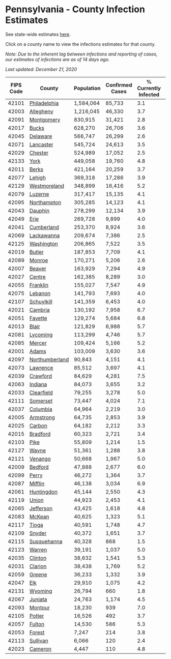 # Pennsylvania - County Infection Estimates

See state-wide estimates [here](/infections/us-pa).

Click on a county name to view the infections estimates for that county.

*Note: Due to the inherent lag between infections and reporting of cases, our estimates of infections are as of 14 days ago.*

*Last updated: December 21, 2020*

|   FIPS Code |                           County |   Population |   Confirmed Cases |   % Currently Infected |   % Total Infected |
|-------------|----------------------------------|--------------|-------------------|------------------------|--------------------|
|       42101 |     [Philadelphia](philadelphia) |    1,584,064 |            85,733 |                    3.1 |               21.8 |
|       42003 |           [Allegheny](allegheny) |    1,216,045 |            46,330 |                    3.7 |               11.8 |
|       42091 |         [Montgomery](montgomery) |      830,915 |            31,421 |                    2.8 |               14.4 |
|       42017 |                   [Bucks](bucks) |      628,270 |            26,706 |                    3.6 |               15.5 |
|       42045 |             [Delaware](delaware) |      566,747 |            26,299 |                    2.6 |               17.9 |
|       42071 |           [Lancaster](lancaster) |      545,724 |            24,613 |                    3.5 |               15.3 |
|       42029 |               [Chester](chester) |      524,989 |            17,052 |                    2.5 |               11.5 |
|       42133 |                     [York](york) |      449,058 |            19,760 |                    4.8 |               13.7 |
|       42011 |                   [Berks](berks) |      421,164 |            20,259 |                    3.7 |               17.9 |
|       42077 |                 [Lehigh](lehigh) |      369,318 |            17,286 |                    3.9 |               18.2 |
|       42129 |     [Westmoreland](westmoreland) |      348,899 |            16,416 |                    5.2 |               14.3 |
|       42079 |               [Luzerne](luzerne) |      317,417 |            15,135 |                    4.1 |               17.7 |
|       42095 |       [Northampton](northampton) |      305,285 |            14,123 |                    4.1 |               17.6 |
|       42043 |               [Dauphin](dauphin) |      278,299 |            12,134 |                    3.9 |               14.3 |
|       42049 |                     [Erie](erie) |      269,728 |             9,899 |                    4.0 |               11.0 |
|       42041 |         [Cumberland](cumberland) |      253,370 |             8,924 |                    3.6 |               11.1 |
|       42069 |         [Lackawanna](lackawanna) |      209,674 |             7,386 |                    2.5 |               12.9 |
|       42125 |         [Washington](washington) |      206,865 |             7,522 |                    3.5 |               11.0 |
|       42019 |                 [Butler](butler) |      187,853 |             7,709 |                    4.1 |               12.4 |
|       42089 |                 [Monroe](monroe) |      170,271 |             5,206 |                    2.6 |               12.8 |
|       42007 |                 [Beaver](beaver) |      163,929 |             7,294 |                    4.9 |               14.4 |
|       42027 |                 [Centre](centre) |      162,385 |             8,289 |                    3.0 |               15.0 |
|       42055 |             [Franklin](franklin) |      155,027 |             7,547 |                    4.9 |               15.8 |
|       42075 |               [Lebanon](lebanon) |      141,793 |             7,693 |                    4.0 |               18.7 |
|       42107 |         [Schuylkill](schuylkill) |      141,359 |             6,453 |                    4.0 |               14.8 |
|       42021 |               [Cambria](cambria) |      130,192 |             7,958 |                    6.7 |               18.3 |
|       42051 |               [Fayette](fayette) |      129,274 |             5,684 |                    6.8 |               12.9 |
|       42013 |                   [Blair](blair) |      121,829 |             6,988 |                    5.7 |               17.0 |
|       42081 |             [Lycoming](lycoming) |      113,299 |             4,746 |                    5.7 |               12.6 |
|       42085 |                 [Mercer](mercer) |      109,424 |             5,166 |                    5.2 |               14.2 |
|       42001 |                   [Adams](adams) |      103,009 |             3,630 |                    3.6 |               10.8 |
|       42097 | [Northumberland](northumberland) |       90,843 |             4,151 |                    4.1 |               14.0 |
|       42073 |             [Lawrence](lawrence) |       85,512 |             3,697 |                    4.1 |               12.9 |
|       42039 |             [Crawford](crawford) |       84,629 |             4,281 |                    7.5 |               15.3 |
|       42063 |               [Indiana](indiana) |       84,073 |             3,655 |                    3.2 |               13.3 |
|       42033 |         [Clearfield](clearfield) |       79,255 |             3,278 |                    5.0 |               12.4 |
|       42111 |             [Somerset](somerset) |       73,447 |             4,024 |                    7.1 |               16.0 |
|       42037 |             [Columbia](columbia) |       64,964 |             2,219 |                    3.0 |               12.4 |
|       42005 |           [Armstrong](armstrong) |       64,735 |             2,853 |                    3.9 |               13.1 |
|       42025 |                 [Carbon](carbon) |       64,182 |             2,212 |                    3.3 |               11.7 |
|       42015 |             [Bradford](bradford) |       60,323 |             2,721 |                    3.4 |               13.4 |
|       42103 |                     [Pike](pike) |       55,809 |             1,214 |                    1.5 |               10.3 |
|       42127 |                   [Wayne](wayne) |       51,361 |             1,288 |                    3.8 |                8.5 |
|       42121 |               [Venango](venango) |       50,668 |             1,967 |                    5.0 |               11.4 |
|       42009 |               [Bedford](bedford) |       47,888 |             2,677 |                    6.0 |               16.8 |
|       42099 |                   [Perry](perry) |       46,272 |             1,364 |                    3.7 |                8.8 |
|       42087 |               [Mifflin](mifflin) |       46,138 |             3,034 |                    6.9 |               20.2 |
|       42061 |         [Huntingdon](huntingdon) |       45,144 |             2,550 |                    4.3 |               17.5 |
|       42119 |                   [Union](union) |       44,923 |             2,453 |                    4.1 |               16.4 |
|       42065 |           [Jefferson](jefferson) |       43,425 |             1,618 |                    4.8 |               11.2 |
|       42083 |                 [McKean](mckean) |       40,625 |             1,323 |                    5.1 |                9.3 |
|       42117 |                   [Tioga](tioga) |       40,591 |             1,748 |                    4.7 |               13.0 |
|       42109 |                 [Snyder](snyder) |       40,372 |             1,651 |                    3.7 |               12.2 |
|       42115 |       [Susquehanna](susquehanna) |       40,328 |               868 |                    1.5 |                7.5 |
|       42123 |                 [Warren](warren) |       39,191 |             1,037 |                    5.0 |                7.7 |
|       42035 |               [Clinton](clinton) |       38,632 |             1,541 |                    5.3 |               12.1 |
|       42031 |               [Clarion](clarion) |       38,438 |             1,769 |                    5.2 |               14.1 |
|       42059 |                 [Greene](greene) |       36,233 |             1,332 |                    3.9 |               11.0 |
|       42047 |                       [Elk](elk) |       29,910 |             1,075 |                    4.2 |               10.2 |
|       42131 |               [Wyoming](wyoming) |       26,794 |               660 |                    1.8 |                7.7 |
|       42067 |               [Juniata](juniata) |       24,763 |             1,174 |                    4.5 |               15.8 |
|       42093 |               [Montour](montour) |       18,230 |               939 |                    7.0 |               19.3 |
|       42105 |                 [Potter](potter) |       16,526 |               492 |                    3.7 |                8.9 |
|       42057 |                 [Fulton](fulton) |       14,530 |               586 |                    5.3 |               12.3 |
|       42053 |                 [Forest](forest) |        7,247 |               214 |                    3.8 |                8.8 |
|       42113 |             [Sullivan](sullivan) |        6,066 |               120 |                    2.4 |                6.2 |
|       42023 |               [Cameron](cameron) |        4,447 |               110 |                    4.8 |                7.0 |